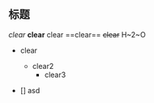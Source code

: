 ## 标题
*clear*
**clear**
clear
==clear==
~~clear~~
H~2~O

- clear
	* clear2
		+ clear3


- [] asd

<!--stackedit_data:
eyJoaXN0b3J5IjpbNDEwMzEyNjAsNTE1ODgxNzE4XX0=
-->